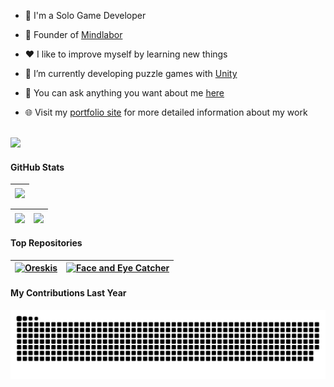 - 🏫 I'm a Solo Game Developer

- 🧠 Founder of [Mindlabor](https://mindlabor.dev/)
  
- ❤️ I like to improve myself by learning new things

- 🌱 I’m currently developing puzzle games with [Unity](https://unity.com/)

- 💬 You can ask anything you want about me [here](https://github.com/chisenoa/chisenoa/issues)

- 🌐 Visit my [portfolio site](https://chisenoa.github.io) for more detailed information about my work

<br/>

<img width="60%" src="https://i.hizliresim.com/BKuzRL.png">

#### GitHub Stats

| <img align="center" src="https://github-readme-streak-stats.herokuapp.com?user=chisenoa&theme=dark&hide_border=true&border_radius=0&background=00000000&card_width=827"/> |
| ------------- |

| <img align = "center" src="https://github-readme-stats.vercel.app/api?username=chisenoa&show_icons=true&count_private=true&theme=dark&hide_border=true&bg_color=0D1117"> | <img align = "center" src="https://github-readme-stats.vercel.app/api/top-langs/?username=chisenoa&langs_count=10&layout=compact&theme=dark&hide_border=true&bg_color=0D1117&card_width=333"> |
| ------------- | ------------- |

#### Top Repositories

| <a href = "https://github.com/chisenoa/oreskis" target = "_blank"><img title = "Oreskis" src = "https://github-readme-stats.vercel.app/api/pin/?username=chisenoa&repo=oreskis&theme=dark&hide_border=true&bg_color=0D1117"></a> | <a href = "https://github.com/chisenoa/face_and_eye_catcher" target = "_blank"><img title = "Face and Eye Catcher" src = "https://github-readme-stats.vercel.app/api/pin/?username=chisenoa&repo=face_and_eye_catcher&theme=dark&hide_border=true&bg_color=0D1117"></a> |
| ------------- | ------------- |

#### My Contributions Last Year
![Github Contribution Graph](https://github.com/chisenoa/chisenoa/blob/output/github-contribution-grid-snake-dark.svg)

